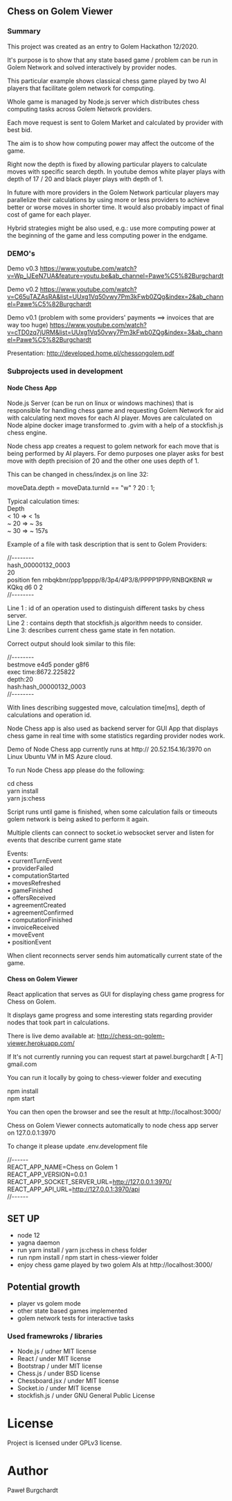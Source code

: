 ## Chess on Golem Viewer

### Summary

This project was created as an entry to Golem Hackathon 12/2020.

It's purpose is to show that any state based game / problem can be run in Golem Network and solved interactively by provider nodes.

This particular example shows classical chess game played by two AI players that facilitate golem network for computing.

Whole game is managed by Node.js server which distributes chess computing tasks across Golem Network providers.

Each move request is sent to Golem Market and calculated by provider with best bid.

The aim is to show how computing power may affect the outcome of the game.

Right now the depth is fixed by allowing particular players to calculate moves with specific search depth. In youtube demos white player plays with depth of 17 / 20 and black player plays with depth of 1.

In future with more providers in the Golem Network particular players may parallelize their calculations by using more or less providers to achieve better or worse moves in shorter time. It would also probably impact of final cost of game for each player.

Hybrid strategies might be also used, e.g.: use more computing power at the beginning of the game and less computing power in the endgame.

### DEMO's

Demo v0.3
https://www.youtube.com/watch?v=Wp_lJEeN7UA&feature=youtu.be&ab_channel=Pawe%C5%82Burgchardt

Demo v0.2
https://www.youtube.com/watch?v=C65uTAZAsRA&list=UUxg1Vq50vwy7Pm3kFwb0ZQg&index=2&ab_channel=Pawe%C5%82Burgchardt

Demo v0.1 (problem with some providers' payments ==> invoices that are way too huge)
https://www.youtube.com/watch?v=cTD0zq7jURM&list=UUxg1Vq50vwy7Pm3kFwb0ZQg&index=3&ab_channel=Pawe%C5%82Burgchardt

Presentation:
http://developed.home.pl/chessongolem.pdf

### Subprojects used in development

#### Node Chess App

Node.js Server (can be run on linux or windows machines) that is responsible for handling chess game and requesting Golem Network for aid with calculating next moves for each AI player. Moves are calculated on Node alpine docker image transformed to .gvim with a help of a stockfish.js chess engine.

Node chess app creates a request to golem network for each move that is being performed by AI players. For demo purposes one player asks for best move with depth precision of 20 and the other one uses depth of 1.

This can be changed in chess/index.js on line 32:

moveData.depth = moveData.turnId == "w" ? 20 : 1;

Typical calculation times:\
Depth \
 < 10 => < 1s\
~ 20 => ~ 3s\
~ 30 => ~ 157s

Example of a file with task description that is sent to Golem Providers:

//--------\
hash_00000132_0003\
20\
position fen rnbqkbnr/ppp1pppp/8/3p4/4P3/8/PPPP1PPP/RNBQKBNR w KQkq d6 0 2\
//--------

Line 1 : id of an operation used to distinguish different tasks by chess server.\
Line 2 : contains depth that stockfish.js algorithm needs to consider.\
Line 3: describes current chess game state in fen notation.

Correct output should look similar to this file:

//--------\
bestmove e4d5 ponder g8f6\
exec time:8672.225822\
depth:20\
hash:hash_00000132_0003\
//--------

With lines describing suggested move, calculation time[ms], depth of calculations and operation id.

Node Chess app is also used as backend server for GUI App that displays chess game in real time with some statistics regarding provider nodes work.

Demo of Node Chess app currently runs at http:// 20.52.154.16/3970 on Linux Ubuntu VM in MS Azure cloud.

To run Node Chess app please do the following:

cd chess\
yarn install\
yarn js:chess

Script runs until game is finished, when some calculation fails or timeouts golem network is being asked to perform it again.

Multiple clients can connect to socket.io websocket server and listen for events that describe current game state

Events:\
• currentTurnEvent\
• providerFailed\
• computationStarted\
• movesRefreshed\
• gameFinished\
• offersReceived\
• agreementCreated\
• agreementConfirmed\
• computationFinished\
• invoiceReceived\
• moveEvent\
• positionEvent

When client reconnects server sends him automatically current state of the game.

#### Chess on Golem Viewer

React application that serves as GUI for displaying chess game progress for Chess on Golem.

It displays game progress and some interesting stats regarding provider nodes that took part in calculations.

There is live demo available at:
http://chess-on-golem-viewer.herokuapp.com/

If It's not currently running you can request start at pawel.burgchardt [ A-T] gmail.com

You can run it locally by going to chess-viewer folder and executing

npm install\
npm start

You can then open the browser and see the result at http://localhost:3000/

Chess on Golem Viewer connects automatically to node chess app server on 127.0.0.1:3970

To change it please update .env.development file

//------\
REACT_APP_NAME=Chess on Golem 1\
REACT_APP_VERSION=0.0.1\
REACT_APP_SOCKET_SERVER_URL=http://127.0.0.1:3970/ \
REACT_APP_API_URL=http://127.0.0.1:3970/api \
//------

## SET UP

- node 12
- yagna daemon
- run yarn install / yarn js:chess in chess folder
- run npm install / npm start in chess-viewer folder
- enjoy chess game played by two golem AIs at http://localhost:3000/

## Potential growth

- player vs golem mode
- other state based games implemented
- golem network tests for interactive tasks

### Used framewroks / libraries

- Node.js / udner MIT license
- React / under MIT license
- Bootstrap / under MIT license
- Chess.js / under BSD license
- Chessboard.jsx / under MIT license
- Socket.io / under MIT license
- stockfish.js / under GNU General Public License

# License

Project is licensed under GPLv3 license.

# Author

Paweł Burgchardt
